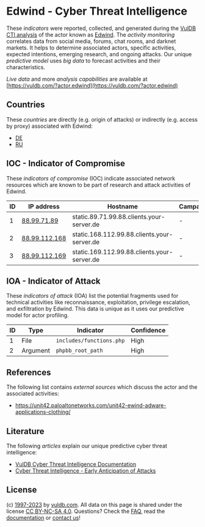 # Edwind - Cyber Threat Intelligence

These _indicators_ were reported, collected, and generated during the [VulDB CTI analysis](https://vuldb.com/?kb.cti) of the actor known as [Edwind](https://vuldb.com/?actor.edwind). The _activity monitoring_ correlates data from social media, forums, chat rooms, and darknet markets. It helps to determine associated actors, specific activities, expected intentions, emerging research, and ongoing attacks. Our unique _predictive model_ uses _big data_ to forecast activities and their characteristics.

_Live data_ and more _analysis capabilities_ are available at [https://vuldb.com/?actor.edwind](https://vuldb.com/?actor.edwind)

## Countries

These _countries_ are directly (e.g. origin of attacks) or indirectly (e.g. access by proxy) associated with Edwind:

* [DE](https://vuldb.com/?country.de)
* [RU](https://vuldb.com/?country.ru)

## IOC - Indicator of Compromise

These _indicators of compromise_ (IOC) indicate associated network resources which are known to be part of research and attack activities of Edwind.

ID | IP address | Hostname | Campaign | Confidence
-- | ---------- | -------- | -------- | ----------
1 | [88.99.71.89](https://vuldb.com/?ip.88.99.71.89) | static.89.71.99.88.clients.your-server.de | - | High
2 | [88.99.112.168](https://vuldb.com/?ip.88.99.112.168) | static.168.112.99.88.clients.your-server.de | - | High
3 | [88.99.112.169](https://vuldb.com/?ip.88.99.112.169) | static.169.112.99.88.clients.your-server.de | - | High

## IOA - Indicator of Attack

These _indicators of attack_ (IOA) list the potential fragments used for technical activities like reconnaissance, exploitation, privilege escalation, and exfiltration by Edwind. This data is unique as it uses our predictive model for actor profiling.

ID | Type | Indicator | Confidence
-- | ---- | --------- | ----------
1 | File | `includes/functions.php` | High
2 | Argument | `phpbb_root_path` | High

## References

The following list contains _external sources_ which discuss the actor and the associated activities:

* https://unit42.paloaltonetworks.com/unit42-ewind-adware-applications-clothing/

## Literature

The following _articles_ explain our unique predictive cyber threat intelligence:

* [VulDB Cyber Threat Intelligence Documentation](https://vuldb.com/?kb.cti)
* [Cyber Threat Intelligence - Early Anticipation of Attacks](https://www.scip.ch/en/?labs.20201022)

## License

(c) [1997-2023](https://vuldb.com/?kb.changelog) by [vuldb.com](https://vuldb.com/?kb.about). All data on this page is shared under the license [CC BY-NC-SA 4.0](https://creativecommons.org/licenses/by-nc-sa/4.0/). Questions? Check the [FAQ](https://vuldb.com/?kb.faq), read the [documentation](https://vuldb.com/?kb) or [contact us](https://vuldb.com/?contact)!
